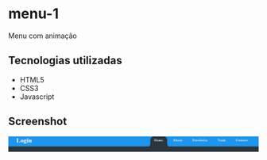 # menu-1

Menu com animação

## Tecnologias utilizadas

<ul>
  <li>HTML5</li>
  <li>CSS3</li>
  <li>Javascript</li>
</ul>

## Screenshot

<img src="Video_1698342621.gif">
